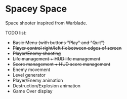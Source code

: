 # Spacey Space

Space shooter inspired from Warblade.


TODO list:
 * ~~Basic Menu (with buttons "Play" and "Quit")~~
 * ~~Player control right/left fix between edges of screen~~
 * ~~Player/Enemy shooting~~
 * ~~Life management + HUD life management~~
 * ~~Score management + HUD score management~~
 * Enemy movement
 * Level generator
 * Player/Enemy animation
 * Destruction/Explosion animation
 * Game Over display
